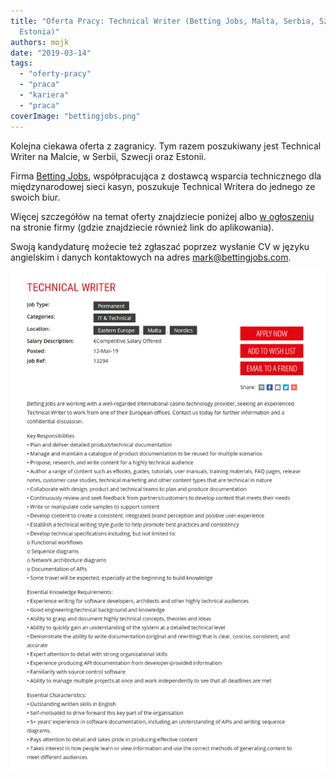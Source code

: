 ```yaml
---
title: "Oferta Pracy: Technical Writer (Betting Jobs, Malta, Serbia, Szwecja,
  Estonia)"
authors: mojk
date: "2019-03-14"
tags:
  - "oferty-pracy"
  - "praca"
  - "kariera"
  - "praca"
coverImage: "bettingjobs.png"
---
```


Kolejna ciekawa oferta z zagranicy. Tym razem poszukiwany jest Technical Writer
na Malcie, w Serbii, Szwecji oraz Estonii.

Firma [Betting Jobs](https://www.bettingjobs.com/), współpracująca z dostawcą
wsparcia technicznego dla międzynarodowej sieci kasyn, poszukuje Technical
Writera do jednego ze swoich biur.

Więcej szczegółów na temat oferty znajdziecie poniżej albo
[w ogłoszeniu](https://www.bettingjobs.com/jobs/8440181/technical-writer.asp) na
stronie firmy (gdzie znajdziecie również link do aplikowania).

Swoją kandydaturę możecie też zgłaszać poprzez wysłanie CV w języku angielskim i
danych kontaktowych na
adres [mark@bettingjobs.com](mailto:mark@bettingjobs.com).

[![](images/betting_jobs_tech_writer.png)](http://techwriter.pl/wp-content/uploads/2019/03/betting_jobs_tech_writer.png)
